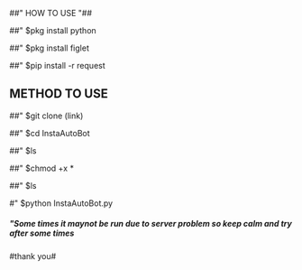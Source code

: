 ##" HOW TO USE "##

##" $pkg install python

##" $pkg install figlet

##" $pip install -r request


##   METHOD TO USE  ##

##" $git clone (link)


##" $cd InstaAutoBot


##" $ls


##" $chmod +x *


##" $ls


#" $python InstaAutoBot.py



#####   "Some times it maynot be run due to server problem so keep calm and try after some times  ##


#thank you#
